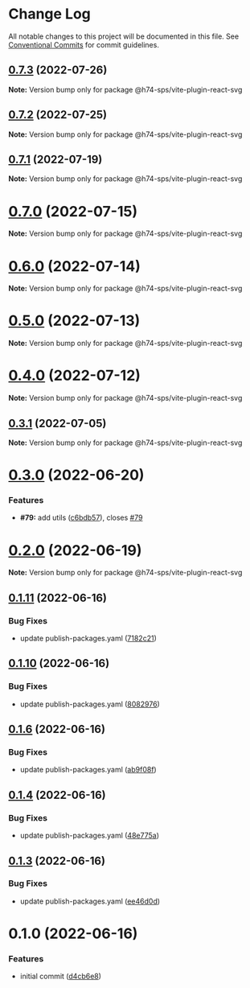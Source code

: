 # Change Log

All notable changes to this project will be documented in this file.
See [Conventional Commits](https://conventionalcommits.org) for commit guidelines.

## [0.7.3](https://github.com/hooked74/sps/compare/v0.7.2...v0.7.3) (2022-07-26)

**Note:** Version bump only for package @h74-sps/vite-plugin-react-svg





## [0.7.2](https://github.com/hooked74/sps/compare/v0.7.1...v0.7.2) (2022-07-25)

**Note:** Version bump only for package @h74-sps/vite-plugin-react-svg





## [0.7.1](https://github.com/hooked74/sps/compare/v0.7.0...v0.7.1) (2022-07-19)

**Note:** Version bump only for package @h74-sps/vite-plugin-react-svg





# [0.7.0](https://github.com/hooked74/sps/compare/v0.6.0...v0.7.0) (2022-07-15)

**Note:** Version bump only for package @h74-sps/vite-plugin-react-svg





# [0.6.0](https://github.com/hooked74/sps/compare/v0.5.0...v0.6.0) (2022-07-14)

**Note:** Version bump only for package @h74-sps/vite-plugin-react-svg





# [0.5.0](https://github.com/hooked74/sps/compare/v0.4.0...v0.5.0) (2022-07-13)

**Note:** Version bump only for package @h74-sps/vite-plugin-react-svg





# [0.4.0](https://github.com/hooked74/sps/compare/v0.3.2...v0.4.0) (2022-07-12)

**Note:** Version bump only for package @h74-sps/vite-plugin-react-svg





## [0.3.1](https://github.com/hooked74/sps/compare/v0.3.0...v0.3.1) (2022-07-05)

**Note:** Version bump only for package @h74-sps/vite-plugin-react-svg





# [0.3.0](https://github.com/hooked74/sps/compare/v0.2.1...v0.3.0) (2022-06-20)


### Features

* **#79:** add utils ([c6bdb57](https://github.com/hooked74/sps/commit/c6bdb57b74c9f16153d5e7318ce0e0965f3c7377)), closes [#79](https://github.com/hooked74/sps/issues/79)





# [0.2.0](https://github.com/hooked74/sps/compare/v0.1.13...v0.2.0) (2022-06-19)

**Note:** Version bump only for package @h74-sps/vite-plugin-react-svg





## [0.1.11](https://github.com/hooked74/sps/compare/v0.1.10...v0.1.11) (2022-06-16)


### Bug Fixes

* update publish-packages.yaml ([7182c21](https://github.com/hooked74/sps/commit/7182c2136f5ebe99182f944b052f632bc3a9dda7))





## [0.1.10](https://github.com/hooked74/sps/compare/v0.1.9...v0.1.10) (2022-06-16)


### Bug Fixes

* update publish-packages.yaml ([8082976](https://github.com/hooked74/sps/commit/808297668de117cfb20f27f5b94e02dec096d779))





## [0.1.6](https://github.com/hooked74/sps/compare/v0.1.5...v0.1.6) (2022-06-16)


### Bug Fixes

* update publish-packages.yaml ([ab9f08f](https://github.com/hooked74/sps/commit/ab9f08f5617523c6eda0c73024246a19b40d033a))





## [0.1.4](https://github.com/hooked74/sps/compare/v0.1.3...v0.1.4) (2022-06-16)


### Bug Fixes

* update publish-packages.yaml ([48e775a](https://github.com/hooked74/sps/commit/48e775a519172570d5d52c01385b1c84d636f6a7))





## [0.1.3](https://github.com/Hooked74/sps/compare/v0.1.2...v0.1.3) (2022-06-16)


### Bug Fixes

* update publish-packages.yaml ([ee46d0d](https://github.com/Hooked74/sps/commit/ee46d0de58551158b39f832345be4e76a30f122f))





# 0.1.0 (2022-06-16)


### Features

* initial commit ([d4cb6e8](https://github.com/Hooked74/sps/commit/d4cb6e82df7d009a1ba5890685f095337cc94eab))

